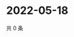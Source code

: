 # 2022-05-18

共 0 条

<!-- BEGIN WEIBO -->
<!-- 最后更新时间 Wed May 18 2022 21:36:41 GMT+0800 (China Standard Time) -->

<!-- END WEIBO -->
